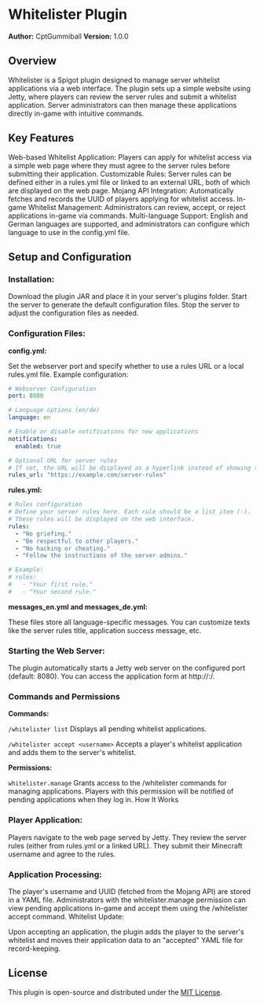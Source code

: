 # Whitelister Plugin
**Author:** CptGummiball
**Version:** 1.0.0

## Overview
Whitelister is a Spigot plugin designed to manage server whitelist applications via a web interface. The plugin sets up a simple website using Jetty, where players can review the server rules and submit a whitelist application. Server administrators can then manage these applications directly in-game with intuitive commands.

## Key Features
Web-based Whitelist Application: Players can apply for whitelist access via a simple web page where they must agree to the server rules before submitting their application.
Customizable Rules: Server rules can be defined either in a rules.yml file or linked to an external URL, both of which are displayed on the web page.
Mojang API Integration: Automatically fetches and records the UUID of players applying for whitelist access.
In-game Whitelist Management: Administrators can review, accept, or reject applications in-game via commands.
Multi-language Support: English and German languages are supported, and administrators can configure which language to use in the config.yml file.

## Setup and Configuration
### Installation:

Download the plugin JAR and place it in your server's plugins folder.
Start the server to generate the default configuration files.
Stop the server to adjust the configuration files as needed.

### Configuration Files:

**config.yml:**

Set the webserver port and specify whether to use a rules URL or a local rules.yml file.
Example configuration:
````yaml
# Webserver Configuration
port: 8080

# Language options (en/de)
language: en

# Enable or disable notifications for new applications
notifications:
  enabled: true

# Optional URL for server rules
# If set, the URL will be displayed as a hyperlink instead of showing the rules from rules.yml
rules_url: "https://example.com/server-rules"
````

**rules.yml:**

````yaml
# Rules configuration
# Define your server rules here. Each rule should be a list item (-).
# These rules will be displayed on the web interface.
rules:
  - "No griefing."
  - "Be respectful to other players."
  - "No hacking or cheating."
  - "Follow the instructions of the server admins."

# Example:
# rules:
#   - "Your first rule."
#   - "Your second rule."
````

**messages_en.yml and messages_de.yml:**

These files store all language-specific messages. You can customize texts like the server rules title, application success message, etc.

### Starting the Web Server:

The plugin automatically starts a Jetty web server on the configured port (default: 8080). You can access the application form at http://<your-server-ip>:<port>/.

### Commands and Permissions
**Commands:**

``/whitelister list``
Displays all pending whitelist applications.

``/whitelister accept <username>``
Accepts a player's whitelist application and adds them to the server's whitelist.

**Permissions:**

``whitelister.manage``
Grants access to the /whitelister commands for managing applications. Players with this permission will be notified of pending applications when they log in.
How It Works

### Player Application:

Players navigate to the web page served by Jetty.
They review the server rules (either from rules.yml or a linked URL).
They submit their Minecraft username and agree to the rules.

### Application Processing:

The player's username and UUID (fetched from the Mojang API) are stored in a YAML file.
Administrators with the whitelister.manage permission can view pending applications in-game and accept them using the /whitelister accept command.
Whitelist Update:

Upon accepting an application, the plugin adds the player to the server's whitelist and moves their application data to an "accepted" YAML file for record-keeping.

## License
This plugin is open-source and distributed under the [MIT License](LICENSE).

